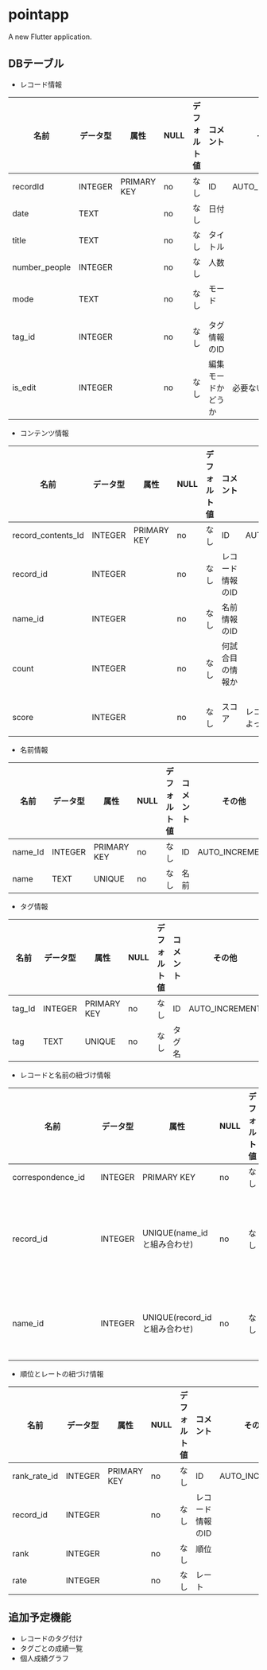 # pointapp

A new Flutter application.

## DBテーブル

- レコード情報

| 名前            | データ型   |  属性       | NULL | デフォルト値 | コメント | その他 |
|-----------------|-----------|-------------|------|-------------|---------|--------|
| recordId        | INTEGER   | PRIMARY KEY | no   | なし         | ID      | AUTO_INCREMENT |
| date            | TEXT      |             | no   | なし         | 日付 　　|  　　|
| title           | TEXT      |             | no   | なし         | タイトル |  　　|
| number_people   | INTEGER   |             | no   | なし         | 人数 　　|  　　|
| mode            | TEXT      |             | no   | なし         | モード 　|  　　|
| tag_id          | INTEGER   |             | no   | なし         | タグ情報のID|  　　|
| is_edit         | INTEGER   |             | no   | なし         | 編集モードかどうか | 必要ないかも|

- コンテンツ情報

| 名前               | データ型   |  属性       | NULL | デフォルト値 | コメント | その他 |
|--------------------|-----------|-------------|------|-------------|---------|--------|
| record_contents_Id | INTEGER   | PRIMARY KEY | no   | なし         | ID      | AUTO_INCREMENT |
| record_id          | INTEGER   |             | no   | なし         | レコード情報のID |  　　|
| name_id            | INTEGER   |             | no   | なし         | 名前情報のID |  　　|
| count              | INTEGER   |             | no   | なし         | 何試合目の情報か 　　|  　　|
| score              | INTEGER   |             | no   | なし         | スコア 　| レコードのモードによって役割変わる　|

- 名前情報

| 名前    | データ型   |  属性       | NULL | デフォルト値 | コメント | その他 |
|---------|-----------|-------------|------|------------|---------|--------|
| name_Id | INTEGER   | PRIMARY KEY | no   | なし        | ID      | AUTO_INCREMENT |
| name    | TEXT      | UNIQUE      | no   | なし        | 名前    |  　　|

- タグ情報

| 名前    | データ型   |  属性       | NULL | デフォルト値 | コメント | その他 |
|--------|-----------|-------------|------|------------|---------|--------|
| tag_Id | INTEGER   | PRIMARY KEY | no   | なし        | ID      | AUTO_INCREMENT |
| tag    | TEXT      | UNIQUE      | no   | なし        | タグ名  |  　　|

- レコードと名前の紐づけ情報

| 名前               | データ型   |  属性                        | NULL | デフォルト値 | コメント | その他 |
|--------------------|-----------|-----------------------------|------|-------------|---------|--------|
| correspondence_id　| INTEGER   | PRIMARY KEY                  | no   | なし         | ID      | AUTO_INCREMENT |
| record_id          | INTEGER   | UNIQUE(name_idと組み合わせ)   | no   | なし         | レコード情報のID |  　　|
| name_id            | INTEGER   | UNIQUE(record_idと組み合わせ) | no   | なし         | 名前情報のID |  　　|

- 順位とレートの紐づけ情報

| 名前            | データ型   |  属性       | NULL | デフォルト値 | コメント | その他 |
|---------------- |-----------|------------ |------|-------------|---------|--------|
| rank_rate_id    | INTEGER   | PRIMARY KEY | no   | なし         | ID      | AUTO_INCREMENT |
| record_id       | INTEGER   |             | no   | なし         | レコード情報のID |  　　|
| rank            | INTEGER   |             | no   | なし         | 順位 　　|  　　|
| rate            | INTEGER   |             | no   | なし         | レート　 |  　　|

## 追加予定機能

- レコードのタグ付け
- タグごとの成績一覧
- 個人成績グラフ
